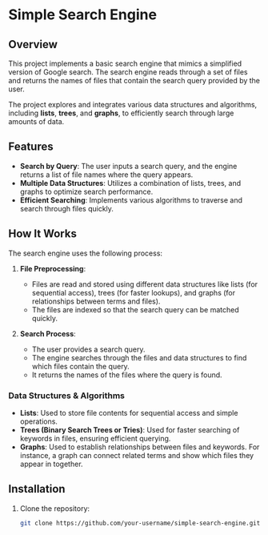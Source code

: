 # Simple Search Engine

## Overview

This project implements a basic search engine that mimics a simplified version of Google search. The search engine reads through a set of files and returns the names of files that contain the search query provided by the user.

The project explores and integrates various data structures and algorithms, including **lists**, **trees**, and **graphs**, to efficiently search through large amounts of data.

## Features

- **Search by Query**: The user inputs a search query, and the engine returns a list of file names where the query appears.
- **Multiple Data Structures**: Utilizes a combination of lists, trees, and graphs to optimize search performance.
- **Efficient Searching**: Implements various algorithms to traverse and search through files quickly.

## How It Works

The search engine uses the following process:

1. **File Preprocessing**: 
   - Files are read and stored using different data structures like lists (for sequential access), trees (for faster lookups), and graphs (for relationships between terms and files).
   - The files are indexed so that the search query can be matched quickly.

2. **Search Process**:
   - The user provides a search query.
   - The engine searches through the files and data structures to find which files contain the query.
   - It returns the names of the files where the query is found.

### Data Structures & Algorithms

- **Lists**: Used to store file contents for sequential access and simple operations.
- **Trees (Binary Search Trees or Tries)**: Used for faster searching of keywords in files, ensuring efficient querying.
- **Graphs**: Used to establish relationships between files and keywords. For instance, a graph can connect related terms and show which files they appear in together.

## Installation

1. Clone the repository:
   ```bash
   git clone https://github.com/your-username/simple-search-engine.git
